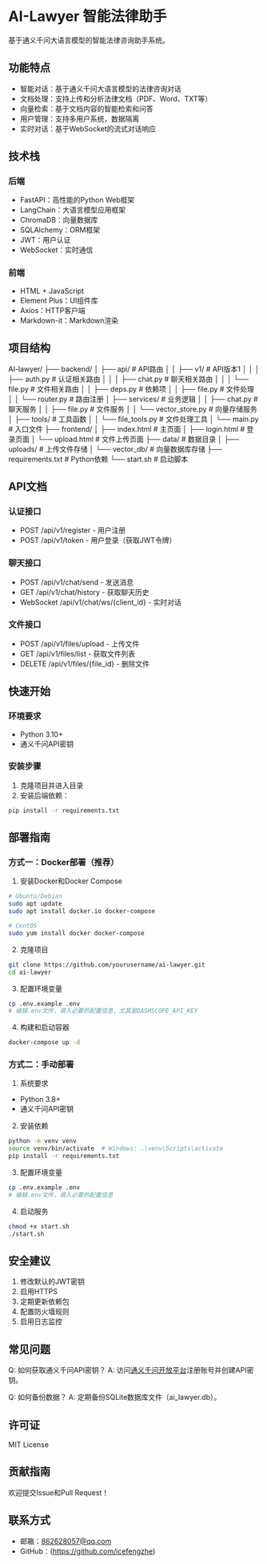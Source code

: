 # AI-Lawyer 智能法律助手

基于通义千问大语言模型的智能法律咨询助手系统。

## 功能特点

- 智能对话：基于通义千问大语言模型的法律咨询对话
- 文档处理：支持上传和分析法律文档（PDF、Word、TXT等）
- 向量检索：基于文档内容的智能检索和问答
- 用户管理：支持多用户系统，数据隔离
- 实时对话：基于WebSocket的流式对话响应

## 技术栈

### 后端
- FastAPI：高性能的Python Web框架
- LangChain：大语言模型应用框架
- ChromaDB：向量数据库
- SQLAlchemy：ORM框架
- JWT：用户认证
- WebSocket：实时通信

### 前端
- HTML + JavaScript
- Element Plus：UI组件库
- Axios：HTTP客户端
- Markdown-it：Markdown渲染

## 项目结构

AI-lawyer/
├── backend/
│   ├── api/                # API路由
│   │   ├── v1/            # API版本1
│   │   │   ├── auth.py    # 认证相关路由
│   │   │   ├── chat.py    # 聊天相关路由
│   │   │   └── file.py    # 文件相关路由
│   │   ├── deps.py        # 依赖项
│   │   ├── file.py        # 文件处理
│   │   └── router.py      # 路由注册
│   ├── services/          # 业务逻辑
│   │   ├── chat.py        # 聊天服务
│   │   ├── file.py        # 文件服务
│   │   └── vector_store.py # 向量存储服务
│   ├── tools/             # 工具函数
│   │   └── file_tools.py  # 文件处理工具
│   └── main.py            # 入口文件
├── frontend/
│   ├── index.html         # 主页面
│   ├── login.html         # 登录页面
│   └── upload.html        # 文件上传页面
├── data/                  # 数据目录
│   ├── uploads/          # 上传文件存储
│   └── vector_db/        # 向量数据库存储
├── requirements.txt      # Python依赖
└── start.sh             # 启动脚本

## API文档

### 认证接口
- POST /api/v1/register - 用户注册
- POST /api/v1/token - 用户登录（获取JWT令牌）

### 聊天接口
- POST /api/v1/chat/send - 发送消息
- GET /api/v1/chat/history - 获取聊天历史
- WebSocket /api/v1/chat/ws/{client_id} - 实时对话

### 文件接口
- POST /api/v1/files/upload - 上传文件
- GET /api/v1/files/list - 获取文件列表
- DELETE /api/v1/files/{file_id} - 删除文件

## 快速开始

### 环境要求
- Python 3.10+
- 通义千问API密钥

### 安装步骤

1. 克隆项目并进入目录
2. 安装后端依赖：
```bash
pip install -r requirements.txt
```

## 部署指南

### 方式一：Docker部署（推荐）

1. 安装Docker和Docker Compose
```bash
# Ubuntu/Debian
sudo apt update
sudo apt install docker.io docker-compose

# CentOS
sudo yum install docker docker-compose
```

2. 克隆项目
```bash
git clone https://github.com/yourusername/ai-lawyer.git
cd ai-lawyer
```

3. 配置环境变量
```bash
cp .env.example .env
# 编辑.env文件，填入必要的配置信息，尤其是DASHSCOPE_API_KEY
```

4. 构建和启动容器
```bash
docker-compose up -d
```

### 方式二：手动部署

1. 系统要求
- Python 3.8+
- 通义千问API密钥

2. 安装依赖
```bash
python -m venv venv
source venv/bin/activate  # Windows: .\venv\Scripts\activate
pip install -r requirements.txt
```

3. 配置环境变量
```bash
cp .env.example .env
# 编辑.env文件，填入必要的配置信息
```

4. 启动服务
```bash
chmod +x start.sh
./start.sh
```

## 安全建议

1. 修改默认的JWT密钥
2. 启用HTTPS
3. 定期更新依赖包
4. 配置防火墙规则
5. 启用日志监控

## 常见问题

Q: 如何获取通义千问API密钥？
A: 访问[通义千问开放平台](https://dashscope.aliyun.com/)注册账号并创建API密钥。

Q: 如何备份数据？
A: 定期备份SQLite数据库文件（ai_lawyer.db）。

## 许可证

MIT License

## 贡献指南

欢迎提交Issue和Pull Request！

## 联系方式

- 邮箱：862628057@qq.com
- GitHub：(https://github.com/icefengzhe)

